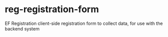 # reg-registration-form
EF Registration client-side registration form to collect data, for use with the backend system
